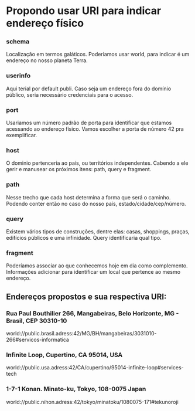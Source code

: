 # Propondo usar URI para indicar endereço físico

### schema

Localização em termos galáticos. Poderiamos usar world, para indicar é um endereço no nosso planeta Terra.

### userinfo

Aqui terial por default publi. Caso seja um endereço fora do domínio público, seria necessário credenciais para o acesso.

### port

Usariamos um número padrão de porta para identificar que estamos acessando ao endereço físico. Vamos escolher a porta de número 42 pra exemplificar.

### host

O dominio pertenceria ao país, ou territórios independentes. Cabendo a ele gerir e manusear os próximos itens: path, query e fragment.

### path

Nesse trecho que cada host determina a forma que será o caminho. Podendo conter então no caso do nosso país, estado/cidade/cep/número.

### query

Existem vários tipos de construções, dentre elas: casas, shoppings, praças, edifícios públicos e uma infinidade. Query identificaria qual tipo.

### fragment

Poderíamos associar ao que conhecemos hoje em dia como complemento. Informações adicionar para identificar um local que pertence ao mesmo endereço.

## Endereços propostos e sua respectiva URI:

### Rua Paul Bouthilier 266, Mangabeiras, Belo Horizonte, MG - Brasil, CEP 30310-10

world://public.brasil.adress:42/MG/BH/mangabeiras/3031010-266#servicos-informatica

### Infinite Loop, Cupertino, CA 95014, USA

world://public.usa.adress:42/CA/cupertino/95014-infinite-loop#services-tech

### 1-7-1 Konan. Minato-ku, Tokyo, 108-0075 Japan

world://public.nihon.adress:42/tokyo/minatoku/1080075-171#tekunoroji